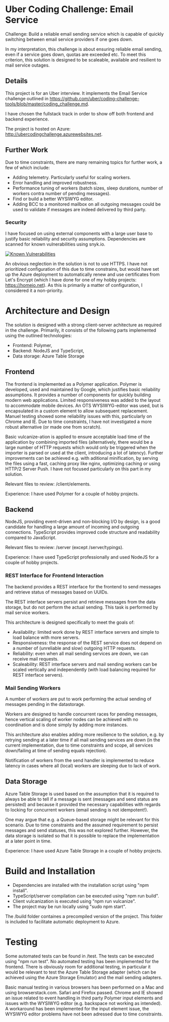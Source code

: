 # Uber Coding Challenge: Email Service
Challenge: Build a reliable email sending service which is capable of quickly switching between email service providers if one goes down.

In my interpretation, this challenge is about ensuring reliable email sending, even if a service goes down, quotas are exceeded etc. To meet this criterion, this solution is designed to be scaleable, available and resilient to mail service outages.

## Details
This project is for an Uber interview. It implements the Email Service challenge outlined in https://github.com/uber/coding-challenge-tools/blob/master/coding_challenge.md.

I have chosen the fullstack track in order to show off both frontend and backend experience.

The project is hosted on Azure: http://ubercodingchallenge.azurewebsites.net.

## Further Work
Due to time constraints, there are many remaining topics for further work, a few of which include:

- Adding telemetry. Particularly useful for scaling workers.
- Error handling and improved robustness.
- Performance tuning of workers (batch sizes, sleep durations, number of workers contra number of pending messages).
- Find or build a better WYSIWYG editor.
- Adding BCC to a monitored mailbox on all outgoing messages could be used to validate if messages are indeed delivered by third party.

### Security
I have focused on using external components with a large user base to justify basic reliability and security assumptions. Dependencies are scanned for known vulnerabilities using snyk.io.

[![Known Vulnerabilities](https://snyk.io/test/github/mathiasgs/uber-coding-challenge/badge.svg)](https://snyk.io/test/github/mathiasgs/uber-coding-challenge)

An obvious neglection in the solution is not to use HTTPS. I have not prioritized configuration of this due to time constrains, but would have set up the Azure deployment to automatically renew and use certificates from Let's Encrypt (which I have done for one of my hobby projects: https://homeio.net). As this is primarily a matter of configuration, I considered it a non-priority.

# Architecture and Design
The solution is designed with a strong client-server achitecture as required in the challenge. Primarily, it consists of the following parts implemented using the outlined technologies:

- Frontend: Polymer,
- Backend: NodeJS and TypeScript,
- Data storage: Azure Table Storage

## Frontend
The frontend is implemented as a Polymer application. Polymer is developed, used and maintained by Google, which justifies basic reliability assumptions. It provides a number of components for quickly building modern web applications.
Limited responsiveness was added to the layout to accommodate mobile devices.
An OTS WYSIWYG-editor was used, but is encapsulated in a custom element to allow subsequent replacement. Manuel testing showed some reliability issues with this, particularly on Chrome and IE. Due to time constraints, I have not investigated a more robust alternative (or made one from scratch).

Basic vulcanize-ation is applied to ensure acceptable load time of the application by combining imported files (alternatively, there would be a large number of HTTP requests which would only be triggered when the importer is parsed or used at the client, introducing a lot of latency). Further improvements can be achieved e.g. with aditional minification, by serving the files using a fast, caching proxy like nginx, optimizing caching or using HTTP/2 Server Push. I have not focused particularly on this part in my solution.

Relevant files to review: /client/elements.

Experience: I have used Polymer for a couple of hobby projects.

## Backend
NodeJS, providing event-driven and non-blocking I/O by design, is a good candidate for handling a large amount of incoming and outgoing connections.
TypeScript provides improved code structure and readability compared to JavaScript.

Relevant files to review: /server (except /server/typings).

Experience: I have used TypeScript professionally and used NodeJS for a couple of hobby projects.

### REST Interface for Frontend Interaction
The backend provides a REST interface for the frontend to send messages and retrieve status of messages based on UUIDs.

The REST interface servers persist and retrieve messages from the data storage, but do not perform the actual sending. This task is performed by mail service workers.

This architecture is designed specifically to meet the goals of:
- Availability: limited work done by REST interface servers and simple to load balance with more servers.
- Responsiveness: the response of the REST service does not depend on a number of (unreliable and slow) outgoing HTTP requests.
- Reliability: even when all mail sending services are down, we can receive mail requests.
- Scaleability: REST interface servers and mail sending workers can be scaled vertically and independently (with load balancing required for REST interface servers).

### Mail Sending Workers
A number of workers are put to work performing the actual sending of messages pending in the datastorage.

Workers are designed to handle concurrent races for pending messages, hence vertical scaling of worker nodes can be achieved with no coordination and is done simply by adding more instances.

This architecture also enables adding more resilience to the solution, e.g. by retrying sending at a later time if all mail sending services are down (in the current implementation, due to time constraints and scope, all services down/failing at time of sending equals rejection).

Notification of workers from the send handler is implemented to reduce latency in cases where all (local) workers are sleeping due to lack of work.

## Data Storage
Azure Table Storage is used based on the assumption that it is required to always be able to tell if a message is sent (messages and send status are persisted) and because it provided the necessary capabilities with regards to locking for concurrent workers (email sending is not idempotent!).

One may argue that e.g. a Queue-based storage might be relevant for this scenario. Due to time constraints and the assumed requirement to persist messages and send statuses, this was not explored further. However, the data storage is isolated so that it is possible to replace the implementation at a later point in time.

Experience: I have used Azure Table Storage in a couple of hobby projects.

# Build and Installation
- Dependencies are installed with the installation script using "npm install".
- TypeScript/server compilation can be executed using "npm run build".
- Client vulcanization is executed using "npm run vulcanize".
- The project may be run locally using "sudo npm start".

The /build folder containes a precompiled version of the project. This folder is included to facilitate automatic deployment to Azure.

# Testing
Some automated tests can be found in /test. The tests can be executed using "npm run test". No automated testing has been implemented for the frontend. There is obviously room for additional testing, in particular it would be relevant to test the Azure Table Storage adapter (which can be achieved using the Azure Storage Emulator) and the mail sending adapters.

Basic manual testing in various browsers has been performed on a Mac and using browserstack.com. Safari and Firefox passed. Chrome and IE showed an issue related to event handling in third party Polymer input elements and issues with the WYSIWYG editor (e.g. backspace not working as intended). A workaround has been implemented for the input element issue, the WYSIWYG editor problems have not been adressed due to time constraints.
